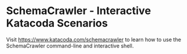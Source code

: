 # SchemaCrawler - Interactive Katacoda Scenarios

Visit https://www.katacoda.com/schemacrawler to learn how to use the SchemaCrawler command-line and interactive shell.
